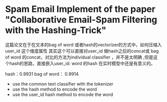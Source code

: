 # Spam Email  Implement of the paper "Collaborative Email-Spam Filtering with the Hashing-Trick"

这篇论文在于在文本的bag of word 或者hash的vectorizer的方式中，如何压缩入user_id 这个维度属性
其实这个可以直接对user_id 做hash之后的concat或 bag of word 的concat，对比的方法为individual classifier ，并不是太明确
,但是这个hash的思路，直接嵌入user_id: word 的hash 在实时模型中还是有意义的。


hash：0.9931
bag of word： 0.9914

- use the common text classifier with the tokenizer
- use the hash method to encode the word
- use the user_id hash method to encode the word











